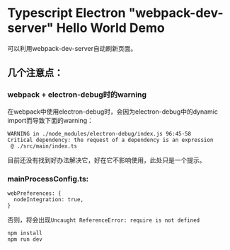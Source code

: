 Typescript Electron "webpack-dev-server" Hello World Demo
=========================================================

可以利用webpack-dev-server自动刷新页面。

## 几个注意点：

### webpack + electron-debug时的warning

在webpack中使用electron-debug时，会因为electron-debug中的dynamic import而导致下面的warning：

```
WARNING in ./node_modules/electron-debug/index.js 96:45-58
Critical dependency: the request of a dependency is an expression
 @ ./src/main/index.ts
```

目前还没有找到好办法解决它，好在它不影响使用，此处只是一个提示。

### mainProcessConfig.ts:

```
webPreferences: {
  nodeIntegration: true,
}
```

否则，将会出现`Uncaught ReferenceError: require is not defined`


```
npm install
npm run dev
```

